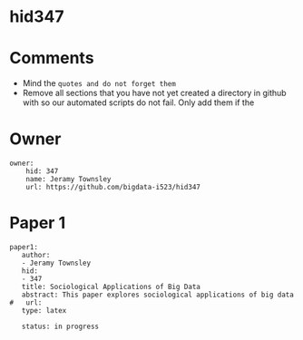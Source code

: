 # hid347
# Comments

* Mind the ```quotes and do not forget them```
* Remove all sections that you have not yet created a directory in github with so our automated scripts do not fail. Only add them if the 

# Owner

```
owner:
    hid: 347
    name: Jeramy Townsley
    url: https://github.com/bigdata-i523/hid347
```

# Paper 1

```
paper1:
   author: 
   - Jeramy Townsley
   hid:
   - 347
   title: Sociological Applications of Big Data
   abstract: This paper explores sociological applications of big data
#   url: 
   type: latex
   
   status: in progress
 ```
   
